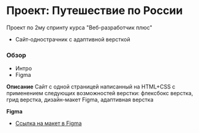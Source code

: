 # Проект: Путешествие по России

Проект по 2му спринту курса "Веб-разработчик плюс"
* Сайт-однострачник с адаптивной версткой

### Обзор
* Интро
* Figma

**Описание**
Сайт с одной страницей написанный на HTML+CSS с применением следующих возможностей верстки: флексбокс верстка, грид верстка, дизайн-макет Figma, адаптивная верстка

**Figma**

* [Ссылка на макет в Figma](https://www.figma.com/file/5S2WSbEFL6awjVWJ0NWL8Q/Sprint-3_-Russia-_-desktop-mobile?node-id=28503%3A0)
